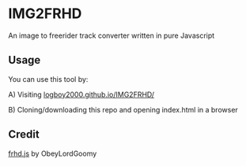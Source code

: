 # IMG2FRHD
An image to freerider track converter written in pure Javascript

## Usage

You can use this tool by:

A) Visiting [logboy2000.github.io/IMG2FRHD/](https://logboy2000.github.io/IMG2FRHD/)

B) Cloning/downloading this repo and opening index.html in a browser

## Credit

[frhd.js](https://github.com/ObeyLordGoomy/frhd.js/tree/master) by ObeyLordGoomy

